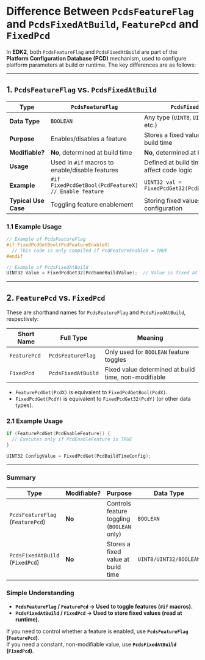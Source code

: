 # **Difference Between `PcdsFeatureFlag` and `PcdsFixedAtBuild`, `FeaturePcd` and `FixedPcd`**  

In **EDK2**, both `PcdsFeatureFlag` and `PcdsFixedAtBuild` are part of the **Platform Configuration Database (PCD)** mechanism, used to configure platform parameters at build or runtime. The key differences are as follows:  

---

## **1. `PcdsFeatureFlag` vs. `PcdsFixedAtBuild`**  

| Type               | `PcdsFeatureFlag`  | `PcdsFixedAtBuild` |
|--------------------|-------------------|--------------------|
| **Data Type**      | `BOOLEAN`          | Any type (`UINT8`, `UINT32`, `BOOLEAN`, etc.) |
| **Purpose**        | Enables/disables a feature | Stores a fixed value determined at build time |
| **Modifiable?**    | **No**, determined at build time | **No**, determined at build time |
| **Usage**          | Used in `#if` macros to enable/disable features | Defined at build time, does not affect code logic |
| **Example**        | `#if FixedPcdGetBool(PcdFeatureX) // Enable feature` | `UINT32 val = FixedPcdGet32(PcdBuildTimeValue);` |
| **Typical Use Case** | Toggling feature enablement | Storing fixed values for configuration |

### **1.1 Example Usage**

```c
// Example of PcdsFeatureFlag
#if FixedPcdGetBool(PcdFeatureEnableX)
  // This code is only compiled if PcdFeatureEnableX = TRUE
#endif

// Example of PcdsFixedAtBuild
UINT32 Value = FixedPcdGet32(PcdSomeBuildValue);  // Value is fixed at build time
```

---

## **2. `FeaturePcd` vs. `FixedPcd`**  

These are shorthand names for `PcdsFeatureFlag` and `PcdsFixedAtBuild`, respectively:

| **Short Name** | **Full Type**       | **Meaning** |
|--------------|-----------------|----------------------|
| `FeaturePcd` | `PcdsFeatureFlag` | Only used for `BOOLEAN` feature toggles |
| `FixedPcd`   | `PcdsFixedAtBuild` | Fixed value determined at build time, non-modifiable |

- `FeaturePcdGet(PcdX)` is equivalent to `FixedPcdGetBool(PcdX)`.
- `FixedPcdGet(PcdY)` is equivalent to `FixedPcdGet32(PcdY)` (or other data types).

### **2.1 Example Usage**

```c
if (FeaturePcdGet(PcdEnableFeature)) {
  // Executes only if PcdEnableFeature is TRUE
}

UINT32 ConfigValue = FixedPcdGet(PcdBuildTimeConfig);
```

---

### **Summary**  

| Type | Modifiable? | Purpose | Data Type | Use Case |
|------|------------|---------|-----------|----------|
| `PcdsFeatureFlag` (`FeaturePcd`) | **No** | Controls feature toggling (`BOOLEAN` only) | `BOOLEAN` | Preprocessor `#if` to enable/disable features |
| `PcdsFixedAtBuild` (`FixedPcd`) | **No** | Stores a fixed value at build time | `UINT8/UINT32/BOOLEAN` | Hardcoded configuration values in firmware |

### **Simple Understanding**  

- **`PcdsFeatureFlag` / `FeaturePcd` → Used to toggle features (`#if` macros).**  
- **`PcdsFixedAtBuild` / `FixedPcd` → Used to store fixed values (read at runtime).**  

If you need to control whether a feature is enabled, use **`PcdsFeatureFlag` (`FeaturePcd`)**.  
If you need a constant, non-modifiable value, use **`PcdsFixedAtBuild` (`FixedPcd`)**.
